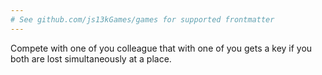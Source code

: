 ```yaml
---
# See github.com/js13kGames/games for supported frontmatter
---
```

Compete with one of you colleague that with one of you gets a key if you both are lost simultaneously at a place.